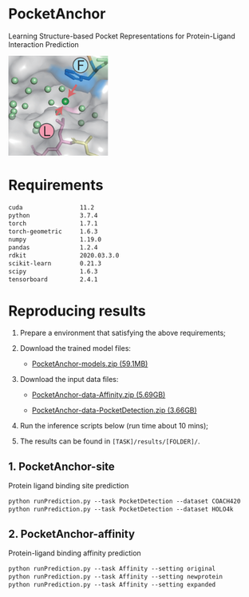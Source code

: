# PocketAnchor

Learning Structure-based Pocket Representations for Protein-Ligand Interaction Prediction

<div><img width=200 src=https://github.com/tiantz17/PocketAnchor/blob/main/figure/pocketanchor.png></div>

# Requirements

```
cuda                11.2
python              3.7.4
torch               1.7.1
torch-geometric     1.6.3
numpy               1.19.0
pandas              1.2.4
rdkit               2020.03.3.0
scikit-learn        0.21.3 
scipy               1.6.3 
tensorboard         2.4.1
```

# Reproducing results

1. Prepare a environment that satisfying the above requirements;
2. Download the trained model files:

    - [PocketAnchor-models.zip (59.1MB)](https://drive.google.com/file/d/1FGhtZgH18F6JHz-IB_Wqm6pbHDdIfk3-/view?usp=sharing)

3. Download the input data files:

    - [PocketAnchor-data-Affinity.zip (5.69GB)](https://drive.google.com/file/d/1yLzUmqkJDtEH8b22VMkUjoK0c60TyHGR/view?usp=sharing)

    - [PocketAnchor-data-PocketDetection.zip (3.66GB)](https://drive.google.com/file/d/1tHkmsKXVrr4w08S2ZY7uwlhPj7qimuah/view?usp=sharing)

4. Run the inference scripts below (run time about 10 mins);
5. The results can be found in ```[TASK]/results/[FOLDER]/```.


## 1. PocketAnchor-site
Protein ligand binding site prediction

```
python runPrediction.py --task PocketDetection --dataset COACH420
python runPrediction.py --task PocketDetection --dataset HOLO4k
```

## 2. PocketAnchor-affinity
Protein-ligand binding affinity prediction

```
python runPrediction.py --task Affinity --setting original
python runPrediction.py --task Affinity --setting newprotein
python runPrediction.py --task Affinity --setting expanded
```
